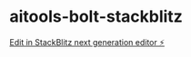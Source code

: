 # aitools-bolt-stackblitz

[Edit in StackBlitz next generation editor ⚡️](https://stackblitz.com/~/github.com/jll211/aitools-bolt-stackblitz)